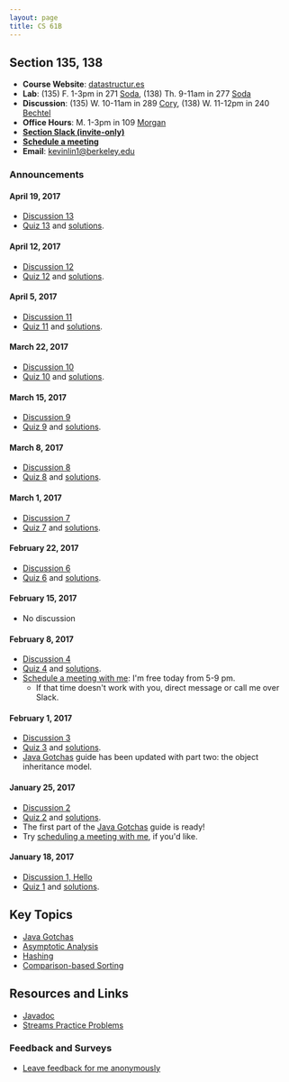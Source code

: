 ```yaml
---
layout: page
title: CS 61B
---
```


## Section 135, 138
- **Course Website**: [datastructur.es][]
- **Lab**: (135) F. 1-3pm in 271 [Soda][], (138) Th. 9-11am in 277 [Soda][]
- **Discussion**: (135) W. 10-11am in 289 [Cory][], (138) W. 11-12pm in 240 [Bechtel][]
- **Office Hours**: M. 1-3pm in 109 [Morgan][]
- [**Section Slack (invite-only)**][slack]
- [**Schedule a meeting**][calendar appointment]
- **Email**: <kevinlin1@berkeley.edu>

### Announcements

#### April 19, 2017
- [Discussion 13][disc13 survey]
- [Quiz 13](quiz/quiz13.pdf) and [solutions](quiz/quiz13_sol.pdf).

#### April 12, 2017
- [Discussion 12][disc12 survey]
- [Quiz 12](quiz/quiz12.pdf) and [solutions](quiz/quiz12_sol.pdf).

#### April 5, 2017
- [Discussion 11][disc11 survey]
- [Quiz 11](quiz/quiz11.pdf) and [solutions](quiz/quiz11_sol.pdf).

#### March 22, 2017
- [Discussion 10][disc10 survey]
- [Quiz 10](quiz/quiz10.pdf) and [solutions](quiz/quiz10_sol.pdf).

#### March 15, 2017
- [Discussion 9][disc09 survey]
- [Quiz 9](quiz/quiz09.pdf) and [solutions](quiz/quiz09_sol.pdf).

#### March 8, 2017
- [Discussion 8][disc08 survey]
- [Quiz 8](quiz/quiz08.pdf) and [solutions](quiz/quiz08_sol.pdf).

#### March 1, 2017
- [Discussion 7][disc07 survey]
- [Quiz 7](quiz/quiz07.pdf) and [solutions](quiz/quiz07_sol.pdf).

#### February 22, 2017
- [Discussion 6][disc06 survey]
- [Quiz 6](quiz/quiz06.pdf) and [solutions](quiz/quiz06_sol.pdf).

#### February 15, 2017
- No discussion

#### February 8, 2017
- [Discussion 4][disc04 survey]
- [Quiz 4](quiz/quiz04.pdf) and [solutions](quiz/quiz04_sol.pdf).
- [Schedule a meeting with me][calendar appointment]: I'm free today from 5-9 pm.
  - If that time doesn't work with you, direct message or call me over Slack.

#### February 1, 2017
- [Discussion 3][disc03 survey]
- [Quiz 3](quiz/quiz03.pdf) and [solutions](quiz/quiz03_sol.pdf).
- [Java Gotchas][] guide has been updated with part two: the object inheritance model.

#### January 25, 2017
- [Discussion 2][disc02 survey]
- [Quiz 2](quiz/quiz02.pdf) and [solutions](quiz/quiz02_sol.pdf).
- The first part of the [Java Gotchas][] guide is ready!
- Try [scheduling a meeting with me][calendar appointment], if you'd like.

#### January 18, 2017
- [Discussion 1, Hello][disc01 survey]
- [Quiz 1](quiz/quiz01.pdf) and [solutions](quiz/quiz01_sol.pdf).

## Key Topics
- [Java Gotchas][]
- [Asymptotic Analysis][]
- [Hashing][]
- [Comparison-based Sorting][sorting]

## Resources and Links
- [Javadoc][]
- [Streams Practice Problems][]

### Feedback and Surveys
- [Leave feedback for me anonymously][anonymous feedback]

[datastructur.es]: http://datastructur.es/sp17/
[slack]: https://cs61b-sp17-kevin.slack.com/
[calendar appointment]: https://calendar.google.com/calendar/selfsched?sstoken=UUxUckJmcl80Vm9UfGRlZmF1bHR8NTE5N2NhNWQ2OTI3MjRkZjgzMGFhMmE0MTIxN2U1MWE
[anonymous feedback]: https://docs.google.com/forms/d/e/1FAIpQLSfucwcOEoD1VDpfHVfEUSLIgzojpwIBEjCl6IDKzgrqU_Q-qQ/viewform

[disc01 survey]: https://docs.google.com/forms/d/e/1FAIpQLScmI-3fWOl2wS7mF4rU0MkxbuXxfPS93r0iF5vnsttMNDYKTQ/viewform
[disc02 survey]: https://docs.google.com/forms/d/e/1FAIpQLSfer7_bGJPT5bnM48zDh0VTRyQLGlkHG6QP0JQYzwjpmruakQ/viewform
[disc03 survey]: https://docs.google.com/forms/d/e/1FAIpQLSfXn5CnXT3Wl5VFgXke3nKtP1iqjiHiSoD2LRdPoUDnVXPpaQ/viewform
[disc04 survey]: https://docs.google.com/forms/d/e/1FAIpQLSfTAMOMwWJxMbUCqgm_G2A995ea_A99CWP43rDbfs8BOYsOGA/viewform
[disc06 survey]: https://docs.google.com/forms/d/e/1FAIpQLSd3Mcy3UqXgzzA-9ljjuo225Lo2xiA4DiUmEuM0-c7uFZM23Q/viewform
[disc07 survey]: https://docs.google.com/forms/d/e/1FAIpQLSfCJU6fSo8xU5M9TocuEVqJdjH4eEe_qu7b0HWEpLwvxvUdGg/viewform
[disc08 survey]: https://docs.google.com/forms/d/e/1FAIpQLSe9ILQ46V7jGJbCrDvUgjvAPvppxJfL28VXrgTFisxhzBWYHQ/viewform
[disc09 survey]: https://docs.google.com/forms/d/e/1FAIpQLSfq__k5tidyMkaQLa_4CwNdADsJU3s-eSY00LEz3IBRLuVf3A/viewform
[disc10 survey]: https://docs.google.com/forms/d/e/1FAIpQLSc07g8arN24j4z90OUN1BYY7zVPmukOhWkmYuYbGXihLZF0LA/viewform
[disc11 survey]: https://docs.google.com/forms/d/e/1FAIpQLScns3y4xZEqtp7k0iifN8_atdhZq5QxbXq7DfNz8huRqdJazg/viewform
[disc12 survey]: https://docs.google.com/forms/d/e/1FAIpQLScl8OpwN-sD-qg6aLTlLs9uyJ6YPZ_xA0Nsfj_g1LgZjjBdgg/viewform
[disc13 survey]: https://docs.google.com/forms/d/e/1FAIpQLSf9VHnj6Z-8FSVGBMRvSHIZFOGJMwmF-8aqlF9UoQeT6c1jFg/viewform

[javadoc]: https://docs.oracle.com/javase/8/docs/api/
[asymptotic analysis]: http://www.cs61bl.org/su16/materials/lab/lab07/lab07.html
[hashing]: http://www.cs61bl.org/su16/materials/lab/lab15/lab15.html
[sorting]: http://www.cs61bl.org/su16/materials/lab/lab21/lab21.html

[java gotchas]: java-gotchas
[streams practice problems]: https://github.com/kevinlin1/streams

[soda]: http://www.berkeley.edu/map?soda
[cory]: http://www.berkeley.edu/map/?cory
[bechtel]: http://www.berkeley.edu/map/?bechtel
[morgan]: http://www.berkeley.edu/map?morgan
